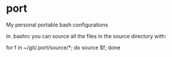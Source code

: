 # port
My personal portable bash configurations

In .bashrc you can source all the files in the source directory with:

for f in ~/git/.port/source/*; do source $f; done